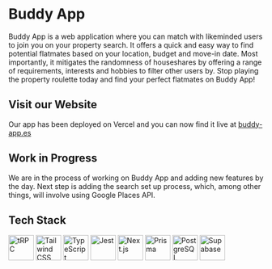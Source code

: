 # Buddy App

Buddy App is a web application where you can match with likeminded users to join you on your property search. It offers a quick and easy way to find potential flatmates based on your location, budget and move-in date. Most importantly, it mitigates the randomness of houseshares by offering a range of requirements, interests and hobbies to filter other users by. Stop playing the property roulette today and find your perfect flatmates on Buddy App!

## Visit our Website

Our app has been deployed on Vercel and you can now find it live at [buddy-app.es](https://www.buddy-app.es/)

## Work in Progress

We are in the process of working on Buddy App and adding new features by the day. Next step is adding the search set up process, which, among other things, will involve using Google Places API.

## Tech Stack

<div>
  <img width="50" src="https://github.com/marwin1991/profile-technology-icons/assets/25181517/1275d076-f047-432b-9084-308f88f8c176" alt="tRPC" title="tRPC"/>
	<img width="50" src="https://user-images.githubusercontent.com/25181517/202896760-337261ed-ee92-4979-84c4-d4b829c7355d.png" alt="Tailwind CSS" title="Tailwind CSS"/>
	<img width="50" src="https://user-images.githubusercontent.com/25181517/183890598-19a0ac2d-e88a-4005-a8df-1ee36782fde1.png" alt="TypeScript" title="TypeScript"/>
	<img width="50" src="https://user-images.githubusercontent.com/25181517/187955005-f4ca6f1a-e727-497b-b81b-93fb9726268e.png" alt="Jest" title="Jest"/>
	<img width="50" src="https://github.com/marwin1991/profile-technology-icons/assets/136815194/5f8c622c-c217-4649-b0a9-7e0ee24bd704" alt="Next.js" title="Next.js"/>
	<img width="50" src="https://i.pinimg.com/originals/39/b2/e4/39b2e4ad77c23a2c11e5950a7dfa2aec.png" alt="Prisma" title="Prisma"/>
	<img width="50" src="https://user-images.githubusercontent.com/25181517/117208740-bfb78400-adf5-11eb-97bb-09072b6bedfc.png" alt="PostgreSQL" title="PostgreSQL"/>
	<img width="50" src="https://d2eip9sf3oo6c2.cloudfront.net/tags/images/000/001/299/square_480/supabase-logo-icon_1.png" alt="Supabase" title="Supabase"/>
</div>
